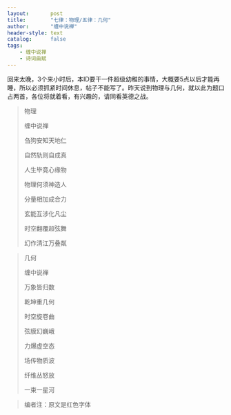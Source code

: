 ```yaml
---
layout:       post
title:        "七律：物理/五律：几何"
author:       "缠中说禅"
header-style: text
catalog:      false
tags:
    - 缠中说禅
    - 诗词曲赋
---
```


回来太晚，3个来小时后，本ID要干一件超级幼稚的事情，大概要5点以后才能再睡，所以必须抓紧时间休息，帖子不能写了。昨天说到物理与几何，就以此为题口占两首，各位将就着看，有兴趣的，请同看英德之战。



> 物理
>
> 
>
> 缠中说禅
>
> 
>
> 刍狗安知天地仁
>
> 自然轨则自成真
>
> 人生毕竟心缘物
>
> 物理何须神造人
>
> 分量相加成合力
>
> 玄能互涉化凡尘
>
> 时空翻覆超弦舞
>
> 幻作清江万叠粼

 



> 几何
>
> 
>
> 缠中说禅
>
> 
>
> 万象皆归数
>
> 乾坤重几何
>
> 时空旋卷曲
>
> 弦膜幻巍峨
>
> 力爆虚空态
>
> 场传物质波
>
> 纤维丛怒放
>
> 一束一星河



> 编者注：原文是红色字体
